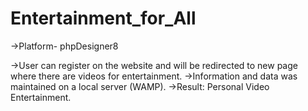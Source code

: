 # Entertainment_for_All

->Platform- phpDesigner8

->User can register on the website and will be redirected to new page where there are videos for entertainment.
->Information and data was maintained on a local server (WAMP).
->Result: Personal Video Entertainment.
